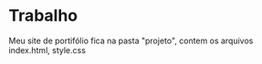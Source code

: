 # Trabalho
Meu site de portifólio fica na pasta "projeto", contem os arquivos index.html, style.css
